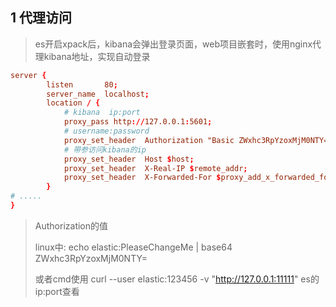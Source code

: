 ## 1 代理访问

> es开启xpack后，kibana会弹出登录页面，web项目嵌套时，使用nginx代理kibana地址，实现自动登录

```conf
server {
        listen       80;
        server_name  localhost;
        location / {
            # kibana  ip:port
			proxy_pass http://127.0.0.1:5601;
			# username:password
			proxy_set_header  Authorization "Basic ZWxhc3RpYzoxMjM0NTY=";
			# 带参访问kibana的ip
			proxy_set_header  Host $host;
            proxy_set_header  X-Real-IP $remote_addr;
            proxy_set_header  X-Forwarded-For $proxy_add_x_forwarded_for;
        }
# .....
}
```

> Authorization的值
>
> linux中:  echo elastic:PleaseChangeMe | base64       ZWxhc3RpYzoxMjM0NTY=
>
> 或者cmd使用  curl --user elastic:123456 -v "http://127.0.0.1:11111"   es的ip:port查看